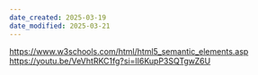 ```yaml
---
date_created: 2025-03-19
date_modified: 2025-03-21
---
```


https://www.w3schools.com/html/html5_semantic_elements.asp
https://youtu.be/VeVhtRKC1fg?si=lI6KupP3SQTgwZ6U
